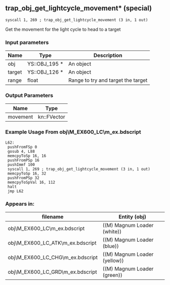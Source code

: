 ## trap_obj_get_lightcycle_movement* (special)

`syscall 1, 269 ; trap_obj_get_lightcycle_movement (3 in, 1 out)`

Get the movement for the light cycle to head to a target

### Input parameters
| Name | Type | Description
|------|------|------------
| obj   | YS::OBJ_195 *   | An object
| target   | YS::OBJ_126 *   | An object
| range   | float   | Range to try and target the target


### Output Parameters
| Name | Type
|------|-----
| movement   | kn::FVector   
### Example Usage From obj\M_EX600_LC\m_ex.bdscript
```plaintext
L62:
 pushFromFSp 0
 gosub 4, L88
 memcpyToSp 16, 16
 pushFromPSp 16
 pushImmf 100
 syscall 1, 269 ; trap_obj_get_lightcycle_movement (3 in, 1 out)
 memcpyToSp 16, 32
 pushFromPSp 32
 memcpyToSpVal 16, 112
 halt 
 jmp L62
```


### Appears in:
| filename | Entity (obj)
|----------|-------------
| obj\M_EX600_LC\m_ex.bdscript       | ((M) Magnum Loader (white))          
| obj\M_EX600_LC_ATK\m_ex.bdscript       | ((M) Magnum Loader (blue))          
| obj\M_EX600_LC_CHG\m_ex.bdscript       | ((M) Magnum Loader (yellow))          
| obj\M_EX600_LC_GRD\m_ex.bdscript       | ((M) Magnum Loader (green))          



